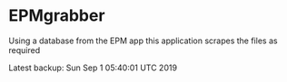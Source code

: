 # EPMgrabber
Using a database from the EPM app this application scrapes the files as required


Latest backup: Sun Sep 1 05:40:01 UTC 2019
